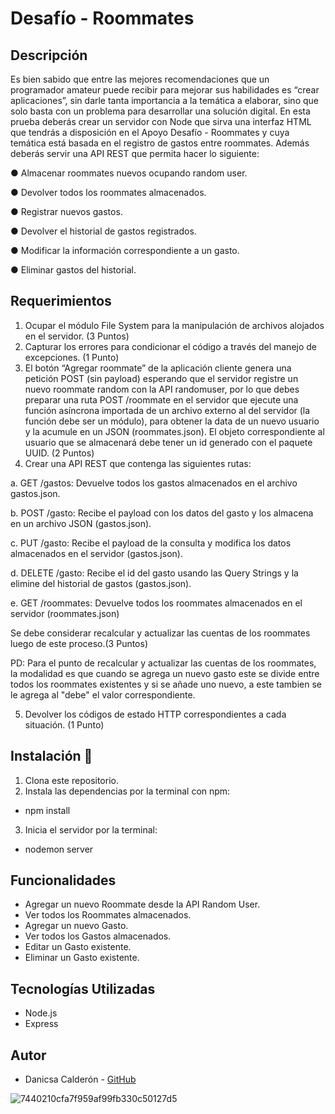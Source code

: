 # Desafío - Roommates

## Descripción
Es bien sabido que entre las mejores recomendaciones que un programador amateur puede
recibir para mejorar sus habilidades es “crear aplicaciones”, sin darle tanta importancia a la
temática a elaborar, sino que solo basta con un problema para desarrollar una solución digital.
En esta prueba deberás crear un servidor con Node que sirva una interfaz HTML que tendrás
a disposición en el Apoyo Desafío - Roommates y cuya temática está basada en el registro
de gastos entre roommates.
Además deberás servir una API REST que permita hacer lo siguiente:

● Almacenar roommates nuevos ocupando random user.

● Devolver todos los roommates almacenados.

● Registrar nuevos gastos.

● Devolver el historial de gastos registrados.

● Modificar la información correspondiente a un gasto.

● Eliminar gastos del historial.


## Requerimientos
1. Ocupar el módulo File System para la manipulación de archivos alojados en el
servidor.
(3 Puntos)
2. Capturar los errores para condicionar el código a través del manejo de excepciones.
(1 Punto)
3. El botón “Agregar roommate” de la aplicación cliente genera una petición POST (sin
payload) esperando que el servidor registre un nuevo roommate random con la API
randomuser, por lo que debes preparar una ruta POST /roommate en el servidor que
ejecute una función asíncrona importada de un archivo externo al del servidor (la
función debe ser un módulo), para obtener la data de un nuevo usuario y la acumule
en un JSON (roommates.json).
El objeto correspondiente al usuario que se almacenará debe tener un id generado con
el paquete UUID.
(2 Puntos)
4. Crear una API REST que contenga las siguientes rutas:

a. GET /gastos: Devuelve todos los gastos almacenados en el archivo
gastos.json.

b. POST /gasto: Recibe el payload con los datos del gasto y los almacena en un
archivo JSON (gastos.json).

c. PUT /gasto: Recibe el payload de la consulta y modifica los datos
almacenados en el servidor (gastos.json).

d. DELETE /gasto: Recibe el id del gasto usando las Query Strings y la elimine del
historial de gastos (gastos.json).

e. GET /roommates: Devuelve todos los roommates almacenados en el servidor
(roommates.json)

Se debe considerar recalcular y actualizar las cuentas de los roommates luego de este
proceso.(3 Puntos)

PD: Para el punto de recalcular y actualizar las cuentas de los roommates,
la modalidad es que cuando se agrega un nuevo gasto este se divide entre todos los roommates 
existentes y si se añade uno nuevo, a este tambien se le agrega al "debe" el valor correspondiente.

5. Devolver los códigos de estado HTTP correspondientes a cada situación.
(1 Punto)


## Instalación 🔧
1. Clona este repositorio.
2. Instala las dependencias por la terminal con npm:
- npm install
3. Inicia el servidor por la terminal:
- nodemon server

## Funcionalidades
- Agregar un nuevo Roommate desde la API Random User.
- Ver todos los Roommates almacenados.
- Agregar un nuevo Gasto.
- Ver todos los Gastos almacenados.
- Editar un Gasto existente.
- Eliminar un Gasto existente.

## Tecnologías Utilizadas
- Node.js
- Express

## Autor
- Danicsa Calderón - [GitHub](https://github.com/DaniCalderonM)

![7440210cfa7f959af99fb330c50127d5](https://github.com/DaniCalderonM/Desafio-Roommates/assets/128839529/f77df248-e6d6-4b6c-928d-3ca174bd7076)
